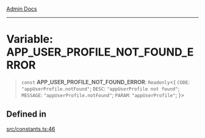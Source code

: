 [Admin Docs](/)

***

# Variable: APP\_USER\_PROFILE\_NOT\_FOUND\_ERROR

> `const` **APP\_USER\_PROFILE\_NOT\_FOUND\_ERROR**: `Readonly`\<\{ `CODE`: `"appUserProfile.notFound"`; `DESC`: `"appUserProfile not found"`; `MESSAGE`: `"appUserProfile.notFound"`; `PARAM`: `"appUserProfile"`; \}\>

## Defined in

[src/constants.ts:46](https://github.com/Suyash878/talawa-api/blob/cfd688207611ba245c99edd8dbaccb2cdbf6a043/src/constants.ts#L46)
